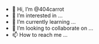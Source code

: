 - 👋 Hi, I’m @404carrot
- 👀 I’m interested in ...
- 🌱 I’m currently learning ...
- 💞️ I’m looking to collaborate on ...
- 📫 How to reach me ...

<!---
404carrot/404carrot is a ✨ special ✨ repository because its `README.md` (this file) appears on your GitHub profile.
You can click the Preview link to take a look at your changes.
--->
